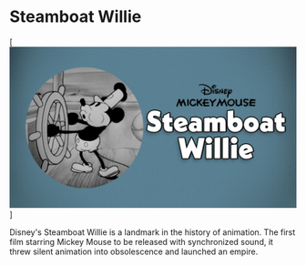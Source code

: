 # Steamboat Willie 

[![Disney's Steamboat Willie](steamboat-willie.jpg)]

Disney's Steamboat Willie is a landmark in the history of animation. The first film starring Mickey Mouse to be released with synchronized sound, it threw silent animation into obsolescence and launched an empire. 

